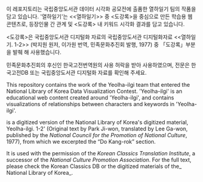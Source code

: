 이 레포지토리는 국립중앙도서관 데이터 시각화 공모전에 출품한 열하일기 팀의 작품을 담고 있습니다.
'열하일기'는 <<열하일기>> 중 <도강록>을 중심으로 만든 학습용 웹 콘텐츠로, 등장인물 간 관계 및 <도강록> 내 키워드 시각화 결과를 담고 있습니다.

<도강록>은 국립중앙도서관 디지털화 자료의 국립중앙도서관 디지털화자료 <<열하일기. 1-2>> (박지원 원저, 이가원 번역, 민족문화추진회 발행, 1977) 중 「도강록」부분을 발췌 해 사용했습니다. 

민족문화추진회의 후신인 한국고전번역원의 사용 허락을 받아 사용하였으며, 
전문은 한국고전DB 또는 국립중앙도서관 디지털화 자료를 확인해 주세요.


This repository contains the work of the Yeolha-ilgi team that entered the National Library of Korea Data Visualization Contest.
'Yeolha-ilgi' is an educational web content created around 'Yeolha-ilgi', and contains visualizations of relationships between characters and keywords in 'Yeolha-ilgi'.

<Do Kang-rok> is a digitized version of the National Library of Korea's digitized material, Yeolha-ilgi. 1-2' (Original text by Park Ji-won, translated by Lee Ga-won, published by the _National Council for the Promotion of National Culture_, 1977), from which we excerpted the “Do Kang-rok” section. 

It is used with the permission of the _Korean Classics Translation Institute_, a successor of the _National Culture Promotion Association_. 
For the full text, please check the Korean Classics DB or the digitized materials of the_ National Library of Korea_.
